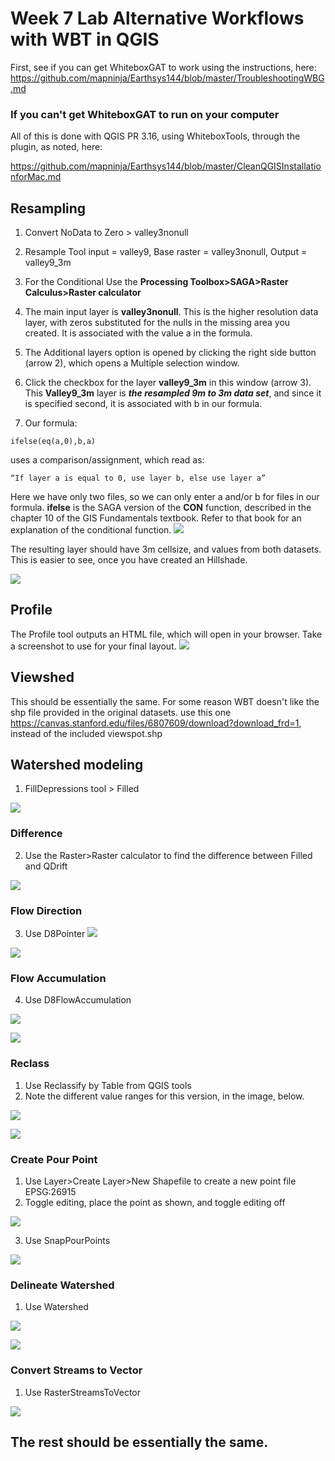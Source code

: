 # Week 7 Lab Alternative Workflows with WBT in QGIS

First, see if you can get WhiteboxGAT to work using the instructions, here:
https://github.com/mapninja/Earthsys144/blob/master/TroubleshootingWBG.md

### If you can't get WhiteboxGAT to run on your computer

All of this is done with QGIS PR 3.16, using WhiteboxTools, through the plugin, as noted, here:

https://github.com/mapninja/Earthsys144/blob/master/CleanQGISInstallationforMac.md


## Resampling


1. Convert NoData to Zero > valley3nonull
2. Resample Tool input = valley9, Base raster = valley3nonull, Output =   valley9_3m
3. For the Conditional Use the **Processing Toolbox>SAGA>Raster Calculus>Raster calculator**

1. The main input layer is **valley3nonull**. This is the higher resolution data layer, with zeros substituted for the nulls in the missing area you created. It is associated with the value a in the formula.
2. The Additional layers option is opened by clicking the right side button (arrow 2), which opens a Multiple selection window.
3. Click the checkbox for the layer **valley9_3m** in this window (arrow 3).  This **Valley9_3m** layer is **_the resampled 9m to 3m data set_**, and since it is specified second, it is associated with b in our formula.
4. Our formula:

`ifelse(eq(a,0),b,a)`


uses a comparison/assignment, which read as:

`“If layer a is equal to 0, use layer b, else use layer a”`

Here we have only two files, so we can only enter a and/or b for files in our formula. **ifelse** is the SAGA version of the **CON** function, described in the chapter 10 of the GIS Fundamentals textbook. Refer to that book for an explanation of the conditional function.
![](images/Conditionals_in_QGIS-bb533c93.png)

The resulting layer should have 3m  cellsize, and  values from both datasets. This is easier to see, once you have created an Hillshade.

![](images/Conditionals_in_QGIS-2ed79426.png)

## Profile

The Profile tool outputs an HTML file, which will open in your browser. Take a screenshot to use for your final layout.
![](images/ResampleExercisewithWBT-60dbdaf8.png)

## Viewshed

This should be essentially the same. For some reason WBT doesn't like the shp file provided in the original datasets. use this one https://canvas.stanford.edu/files/6807609/download?download_frd=1, instead of the included viewspot.shp


##  Watershed modeling

1. FillDepressions tool > Filled

![](images/ResampleExercisewithWBT-0c20c743.png)

### Difference
2. Use the Raster>Raster calculator to find the difference between Filled and QDrift

![](images/ResampleExercisewithWBT-fa16f33c.png)

### Flow Direction

3. Use D8Pointer
![](images/ResampleExercisewithWBT-4f166c91.png)

![](images/ResampleExercisewithWBT-869bc4d2.png)

### Flow Accumulation

4. Use D8FlowAccumulation

![](images/ResampleExercisewithWBT-16ac8552.png)

![](images/ResampleExercisewithWBT-1b926bab.png)

### Reclass

1. Use Reclassify by Table from QGIS tools
2. Note the different value ranges for this version, in the image, below.

![](images/ResampleExercisewithWBT-25cb09c0.png)

![](images/ResampleExercisewithWBT-4f2be8f0.png)

### Create Pour Point

1. Use Layer>Create Layer>New Shapefile to create a new point file EPSG:26915
2. Toggle editing, place the point as shown, and toggle editing off



![](images/ResampleExercisewithWBT-d84b94a5.png)

3. Use SnapPourPoints

![](images/ResampleExercisewithWBT-39ea496f.png)

### Delineate Watershed

1. Use Watershed

![](images/ResampleExercisewithWBT-569a293a.png)

![](images/ResampleExercisewithWBT-3aed4039.png)

### Convert Streams to Vector

1. Use RasterStreamsToVector

![](images/ResampleExercisewithWBT-4d8b64c0.png)

## The rest should be essentially the same.
